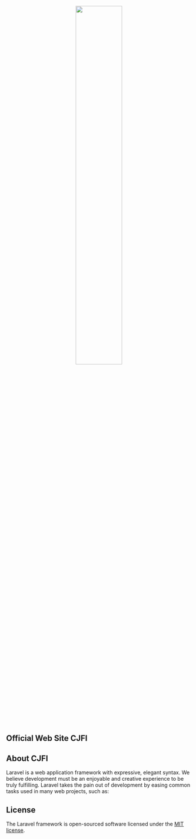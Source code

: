 <p align="center"><a href="#" target="_blank">
    <img src="http://cjfi.co.id:8081/src/img/logo.png" width="50%"></a>
</p>

<p align="center">
    <h2>Official Web Site CJFI</h2>
</p>

## About CJFI

Laravel is a web application framework with expressive, elegant syntax. We believe development must be an enjoyable and creative experience to be truly fulfilling. Laravel takes the pain out of development by easing common tasks used in many web projects, such as:


## License

The Laravel framework is open-sourced software licensed under the [MIT license](https://opensource.org/licenses/MIT).
